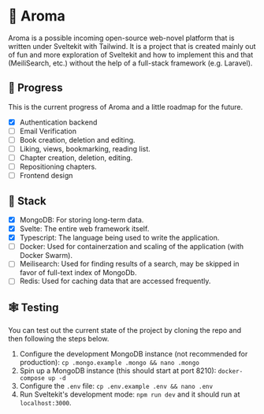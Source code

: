 # 🌸 Aroma
Aroma is a possible incoming open-source web-novel platform that is written under Sveltekit with Tailwind. It is a project that is created mainly out of fun and more exploration of Sveltekit and how to implement this and that (MeiliSearch, etc.) without the help of a full-stack framework (e.g. Laravel).

## 🎡 Progress
This is the current progress of Aroma and a little roadmap for the future.
- [x] Authentication backend
- [ ] Email Verification
- [ ] Book creation, deletion and editing.
- [ ] Liking, views, bookmarking, reading list.
- [ ] Chapter creation, deletion, editing.
- [ ] Repositioning chapters.
- [ ] Frontend design

## 🛞 Stack
- [x] MongoDB: For storing long-term data.
- [x] Svelte: The entire web framework itself.
- [x] Typescript: The language being used to write the application.
- [ ] Docker: Used for containerzation and scaling of the application (with Docker Swarm).
- [ ] Meilisearch: Used for finding results of a search, may be skipped in favor of full-text index of MongoDb.
- [ ] Redis: Used for caching data that are accessed frequently.

## 🕸️ Testing
You can test out the current state of the project by cloning the repo and then following the steps below.
1. Configure the development MongoDB instance (not recommended for production): `cp .mongo.example .mongo && nano .mongo`
2. Spin up a MongoDB instance (this should start at port 8210): `docker-compose up -d`
3. Configure the `.env` file: `cp .env.example .env && nano .env`
4. Run Sveltekit's development mode: `npm run dev` and it should run at `localhost:3000`.